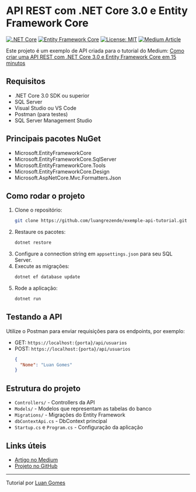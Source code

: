 # API REST com .NET Core 3.0 e Entity Framework Core

[![.NET Core](https://img.shields.io/badge/.NET%20Core-3.0-blue)](https://dotnet.microsoft.com/download/dotnet/3.0)
[![Entity Framework Core](https://img.shields.io/badge/Entity%20Framework%20Core-3.0-green)](https://docs.microsoft.com/ef/core/)
[![License: MIT](https://img.shields.io/badge/License-MIT-yellow.svg)](https://opensource.org/licenses/MIT)
[![Medium Article](https://img.shields.io/badge/Tutorial-Medium-brightgreen)](https://medium.com/@luangrezende/como-criar-uma-api-rest-com-net-core-3-0-e-entity-framework-core-em-15-minutos-cc36e7ca6f2b)

Este projeto é um exemplo de API criada para o tutorial do Medium: [Como criar uma API REST com .NET Core 3.0 e Entity Framework Core em 15 minutos](https://medium.com/@luangrezende/como-criar-uma-api-rest-com-net-core-3-0-e-entity-framework-core-em-15-minutos-cc36e7ca6f2b)

## Requisitos
- .NET Core 3.0 SDK ou superior
- SQL Server
- Visual Studio ou VS Code
- Postman (para testes)
- SQL Server Management Studio

## Principais pacotes NuGet
- Microsoft.EntityFrameworkCore
- Microsoft.EntityFrameworkCore.SqlServer
- Microsoft.EntityFrameworkCore.Tools
- Microsoft.EntityFrameworkCore.Design
- Microsoft.AspNetCore.Mvc.Formatters.Json

## Como rodar o projeto
1. Clone o repositório:
   ```sh
   git clone https://github.com/luangrezende/exemple-api-tutorial.git
   ```
2. Restaure os pacotes:
   ```sh
   dotnet restore
   ```
3. Configure a connection string em `appsettings.json` para seu SQL Server.
4. Execute as migrações:
   ```sh
   dotnet ef database update
   ```
5. Rode a aplicação:
   ```sh
   dotnet run
   ```

## Testando a API
Utilize o Postman para enviar requisições para os endpoints, por exemplo:
- GET: `https://localhost:{porta}/api/usuarios`
- POST: `https://localhost:{porta}/api/usuarios`
  ```json
  {
    "Nome": "Luan Gomes"
  }
  ```

## Estrutura do projeto
- `Controllers/` - Controllers da API
- `Models/` - Modelos que representam as tabelas do banco
- `Migrations/` - Migrações do Entity Framework
- `dbContextApi.cs` - DbContext principal
- `Startup.cs` e `Program.cs` - Configuração da aplicação

## Links úteis
- [Artigo no Medium](https://medium.com/@luangrezende/como-criar-uma-api-rest-com-net-core-3-0-e-entity-framework-core-em-15-minutos-cc36e7ca6f2b)
- [Projeto no GitHub](https://github.com/luangrezende/exemple-api-tutorial)

---
Tutorial por [Luan Gomes](https://medium.com/@luangrezende)
